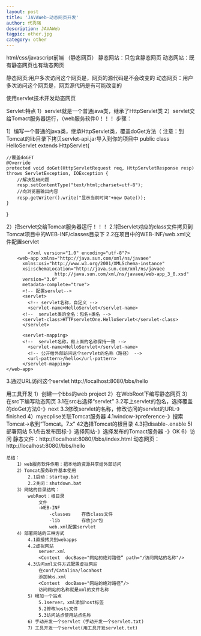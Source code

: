 ```yaml
---
layout: post
title: 'JAVAWeb-动态网页开发'
author: 代秀强
description: JAVAWeb
tagpic: other.jpg
category: other 
---
```




html/css/javascript前端 （静态网页）
静态网站：只包含静态网页
动态网站：既有静态网页也有动态网页

静态网页;用户多次访问这个网页是，网页的源代码是不会改变的
动态网页：用户多次访问这个网页是，网页源代码是有可能改变的

使用servlet技术开发动态网页

Servlet:特点
    1）servlet就是一个普通java类，继承了HttpServlet类
    2）servlet交给Tomact服务器运行，（web服务软件0！！！
步骤：

1）编写一个普通的java类，继承HttpServlet类，覆盖doGet方法（
    注意：到Tomcat的lib目录下拷贝servlet-api.jar导入到你的项目中
    public class HelloServlet  extends HttpServlet{

    //覆盖doGET
    @Override
    protected void doGet(HttpServletRequest req, HttpServletResponse resp) throws ServletException, IOException {
        //解决乱码问题
        resp.setContentType("text/html;charset=utf-8");
        //向浏览器输出内容
        resp.getWriter().write("显示当前时间"+new Date());
    }
}

2）把servlet交给Tomcat服务器运行！！！
2.1把servlet对应的class文件拷贝到Tomcat项目中的WEB-INF/classes目录下
2.2在项目中的WEB-INF/web.xml文件配置servlet

            <?xml version="1.0" encoding="utf-8"?>
        <web-app xmlns="http://java.sun.com/xml/ns/javaee"
          xmlns:xsi="http://www.w3.org/2001/XMLSchema-instance"
          xsi:schemaLocation="http://java.sun.com/xml/ns/javaee
                      http://java.sun.com/xml/ns/javaee/web-app_3_0.xsd"
          version="3.0"
          metadata-complete="true">
          <!-- 配置servlet-->
          <servlet>
            <!-- servlet名称，自定义 -->
            <servlet-name>HelloServlet</servlet-name>
          <!--  servlet类的全名：包名+类名 -->
          <servlet-class>HTTPservletOne.HelloServlet</servlet-class>
          </servlet>

          <servlet-mapping>
          <!--  servlet名称，和上面的名称保持一致 -->
            <servlet-name>HelloServlet</servlet-name>
            <!-- 公开给外部访问这个servlet的名称（路径） -->
            <url-pattern>/hello</url-pattern>
          </servlet-mapping>
    </web-app>

3.通过URL访问这个servlet
    http://localhost:8080/bbs/hello


用工具开发
1）创建一个bbs的web project
2）在WebRoot下编写静态网页
3）在src下编写动态网页
    3.1在src右选择“servlet”
    3.2写上servlet的包名，选择覆盖的doGet方法0-》next
    3.3修改servlet的名称，修改访问的servlet的URL-》finished
4）myecplise关联Tomcat服务器
    4.1window-》preference-》搜索Tomcat->收到“Tomcat。7.x”
    42选择Tomcat的根目录
    4.3把disable-.enable
5)部署网站
    5.1点击发布图标-》选择网站-》选择发布的Tomact服务器
-》OK
6）访问
    静态文件：http://localhost:8080//bbs/index.html
    动态网页：http://localhost:8080//bbs/hello


    总结：
        1）web服务软件作用：把本地的资源共享给外部访问
        2）Tomcat服务软件基本使用
            2.1启动：startup.bat
            2.2关闭：shutdown.bat
        3）网站的目录结构：
            webRoot：根目录
                文件
                -WEB-INF
                    -classes    存放class文件
                    -lib        存放jar包
                    web.xml配置servlet
        4）部署网站的三种方式
            4.1直接拷贝到webapps
            4.2虚拟网站
                server.xml
                <Context  docBase="网站的绝对路径“ path="/访问网站的名称"/>
            4.3访问xml文件方式配置虚拟网站
                在conf/Catalina/locahost
                添加bbs.xml
                <Context  docBase="网站的绝对路径“/>
                访问网站的名称就是xml的文件名称
            5）增加一个站点
                5.1server。xml添加host标签
                5.2修改hosts文件
                5.3访问站点使用站点名称
            6）手动开发一个servlet（手动开发一个servlet.txt)
            7）工具开发一个servlet(用工具开发servlet.txt)
